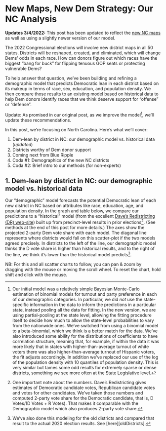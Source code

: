 # New Maps, New Dem Strategy: Our NC Analysis

**Updates 3/4/2022:** This post has been updated to reflect the [new NC maps][NCRuling] as well
as using a slightly newer version of our model.

[NCRuling]: https://www.nytimes.com/2022/02/23/us/politics/north-carolina-maps-democrats.html

The 2022 Congressional elections will involve new district maps in
all 50 states.
Districts will be reshaped, created, and eliminated,
which will change Dems’ odds in each race.
How can donors figure out which races have the biggest “bang for buck”
for flipping tenuous GOP seats or protecting vulnerable Dems?

To help answer that question, we’ve been building and refining a demographic
model that predicts Democratic lean in each district based on its
makeup in terms of race, sex, education, and population density.
We then compare those results to an existing model based on historical
data to help Dem donors identify races that we think deserve support
for “offense” or “defense”.

Update: As promised in our original post, as we improve the model[^modelChanges], we’ll update
these recommendations.

In this post, we’re focusing on North Carolina. Here’s what we’ll cover:

1. Dem-lean by district in NC: our demographic model vs. historical data (*updated*)
2. Districts worthy of Dem donor support
3. Coming next from Blue Ripple
4. Coda #1: Demographics of the new NC districts
5. Coda #2: Brief intro to our methods (for non-experts)

## 1. Dem-lean by district in NC: our demographic model vs. historical data

Our “demographic” model forecasts the potential Democratic lean of each
new district in NC based on attributes like race, education, age, and
population density. In the graph and table below,
we compare our predictions to a “historical” model (from the excellent
[Dave’s Redistricting (DR) web-site][DavesR]) built up from precinct-level
results in prior elections[^voteShare]. (See methods at the end of this post for more details.)
The axes show the projected 2-party Dem vote share with each model.
The diagonal line represents where districts would fall on this scatter-plot
if the two models agreed precisely. In districts to the left of the line,
our demographic model thinks the D vote share is higher than historical results,
and to the right of the line, we think it’s lower than the historical model predicts[^old].

[^old]: We’ve also done this modeling for the old districts and compared that
result to the actual 2020 election results. See [here][oldDistricts].

NB: For this and all scatter charts to follow, you
can pan & zoom by dragging with the mouse or moving the scroll wheel.  To reset the chart,
hold shift and click with the mouse.

[DavesR]: https://davesredistricting.org/maps#aboutus

[^voteShare]: One important note about the numbers. Dave’s Redistricting gives
estimates of Democratic candidate votes, Republican candidate votes and votes
for other candidates.  We’ve taken those numbers and computed 2-party vote share
for the Democratic candidate, that is, D Votes/(D Votes + R Votes). That makes it
comparable with the Demographic model which also produces 2-party vote share.

[^modelChanges]: Our initial model was a relatively simple Bayesian Monte-Carlo
estimation of binomial models for turnout and party preference in each of our
demographic categories. In particular, we did *not* use the state-specific information
in the data to inform the predictions in a particular state, instead pooling all
the data for fitting.
In the new version, we are using partial-pooling at the state level, allowing the
fitting procedure itself to decide how much to allow the state-level probabilities
to vary from the nationwide ones. We’ve switched from using a binomial model to
a beta-binomial, which we think is a better match for the data.
We’ve also introduced some ability for the distributions of coefficients to have
correlation structure, meaning that, for example, if within the data it was more likely
that in states with higher-than-average turnout of white voters there was also
higher-than-average turnout of Hispanic voters, the fit adjusts accordingly.
In addition we’ve replaced our use of the log of the population density with 10 quantiles
of population density. This is very similar but tames some odd results for extremely sparse
or dense districts, something we see more often at the State Legislative level.
